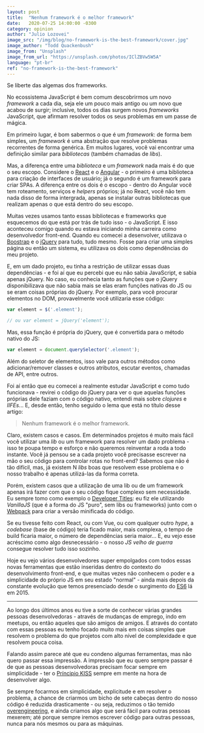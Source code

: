 ```yaml
---
layout: post
title:  "Nenhum framework é o melhor framework"
date:   2020-07-25 14:00:00 -0300
category: opinion
author: "Julio Lozovei"
image_src: "/img/blog/no-framework-is-the-best-framework/cover.jpg"
image_author: "Todd Quackenbush"
image_from: "Unsplash"
image_from_url: "https://unsplash.com/photos/IClZBVw5W5A"
language: "pt-br"
ref: "no-framework-is-the-best-framework"
---
```

Se liberte das algemas dos frameworks.
<!--more-->
No ecossistema JavaScript é bem comum descobrirmos um novo _framework_ a cada dia, seja ele um pouco mais antigo ou um novo que acabou de surgir; inclusive, todos os dias surgem novos _frameworks_ JavaScript, que afirmam resolver todos os seus problemas em um passe de mágica.

Em primeiro lugar, é bom sabermos o que é um _framework_: de forma bem simples, um _framework_ é uma abstração que resolve problemas recorrentes de forma genérica. Em muitos lugares, você vai encontrar uma definição similar para _bibliotecas_ (também chamadas de _libs_).

Mas, a diferença entre uma _biblioteca_ e um _framework_ nada mais é do que o seu escopo. Considere o [React](https://pt-br.reactjs.org/) e o [Angular](https://angular.io/) - o primeiro é uma biblioteca para criação de interfaces de usuário; já o segundo é um framework para criar SPAs. A diferença entre os dois é o escopo - dentro do Angular você tem roteamento, serviços e _helpers_ próprios; já no React, você não tem nada disso de forma intergrada, apenas se instalar outras bibliotecas que realizam apenas o que está dentro do seu escopo.

Muitas vezes usamos tanto essas bibliotecas e frameworks que esquecemos do que está por trás de tudo isso - o JavaScript. E isso aconteceu comigo quando eu estava iniciando minha carreira como desenvolvedor front-end. Quando eu comecei a desenvolver, utilizava o [Boostrap](https://getbootstrap.com/) e o [jQuery](https://jquery.com/) para tudo, tudo mesmo. Fosse para criar uma simples página ou então um sistema, eu utilizava os dois como dependências do meu projeto.

E, em um dado projeto, eu tinha a restrição de utilizar essas duas dependências - e foi aí que eu percebi que eu não sabia JavaScript, e sabia apenas jQuery. No caso, eu conhecia tanto as funções que o jQuery disponibilizava que não sabia mais se elas eram funções nativas do JS ou se eram coisas próprias do jQuery. Por exemplo, para você procurar elementos no DOM, provavelmente você utilizaria esse código:

```js
var element = $('.element');

// ou var element = jQuery('element');
```

Mas, essa função é própria do jQuery, que é convertida para o método nativo do JS:

```js
var element = document.querySelector('.element');
```

Além do seletor de elementos, isso vale para outros métodos como adicionar/remover classes e outros atributos, escutar eventos, chamadas de API, entre outros.

Foi aí então que eu comecei a realmente estudar JavaScript e como tudo funcionava - revirei o código do jQuery para ver o que aquelas funções próprias dele faziam com o código nativo, entendi mais sobre _clojures_ e _IIFEs_... E, desde então, tenho seguido o lema que está no título desse artigo:

> Nenhum framework é o melhor framework.

Claro, existem casos e casos. Em determinados projetos é muito mais fácil você utilizar uma _lib_ ou um framework para resolver um dado problema - isso te poupa tempo e esforço e não queremos reinventar a roda a todo instante. Você já pensou se a cada projeto você precisasse escrever na mão o seu código para controlar rotas no front-end? Sabemos que não é tão difícil, mas, já existem N _libs_ boas que resolvem esse problema e o nosso trabalho é apenas utilizá-las da forma correta.

Porém, existem casos que a utilização de uma lib ou de um framework apenas irá fazer com que o seu código fique complexo sem necessidade. Eu sempre tomo como exemplo o [Developer Titles](https://developertitles.com/): eu fiz ele utilizando _VanillaJS_ (que é a forma do JS "puro", sem libs ou frameworks) junto com o [Webpack](https://webpack.js.org/) para criar a versão minificada do código.

Se eu tivesse feito com React, ou com Vue, ou com qualquer outro _hype_, a _codebase_ (base de código) teria ficado maior, mais complexa, o tempo de build ficaria maior, o número de dependências seria maior... E, eu vejo esse acréscimo como algo desnecessário - o nosso _JS velho de guerra_ consegue resolver tudo isso sozinho.

Hoje eu vejo vários desenvolvedores super empolgados com todos essas novas ferramentas que estão inseridas dentro do contexto do desenvolvimento front-end, e que muitas vezes não conhecem o poder e a simplicidade do próprio JS em seu estado "normal" - ainda mais depois da constante evolução que temos presenciado desde o surgimento do [ES6](https://www.w3schools.com/js/js_es6.asp) lá em 2015.

---

Ao longo dos últimos anos eu tive a sorte de conhecer várias grandes pessoas desenvolvedoras - através de mudanças de emprego, indo em meetups, ou então aqueles que são amigos de amigos. E através do contato com essas pessoas eu tenho focado muito mais em coisas simples que resolvem o problema do que projetos com alto nível de complexidade e que resolvem pouca coisa.

Falando assim parece até que eu condeno algumas ferramentas, mas não quero passar essa impressão. A impressão que eu quero sempre passar é de que as pessoas desenvolvedoras precisam focar sempre em simplicidade - ter o [Príncipio KISS](https://github.com/dwmkerr/hacker-laws/blob/master/translations/pt-BR.md#o-princ%C3%ADpio-kiss) sempre em mente na hora de desenvolver algo.

Se sempre focarmos em simplicidade, explicitude e em resolver o problema, a chance de criarmos um bicho de sete cabeças dentro do nosso código é reduzida drasticamente - ou seja, reduzimos o tão temido [overengineering](https://hipsters.tech/overengineering-hipsters-142/), e ainda criamos algo que será fácil para outras pessoas mexerem; até porque sempre iremos escrever código para outras pessoas, nunca para nós mesmos ou para as máquinas.
